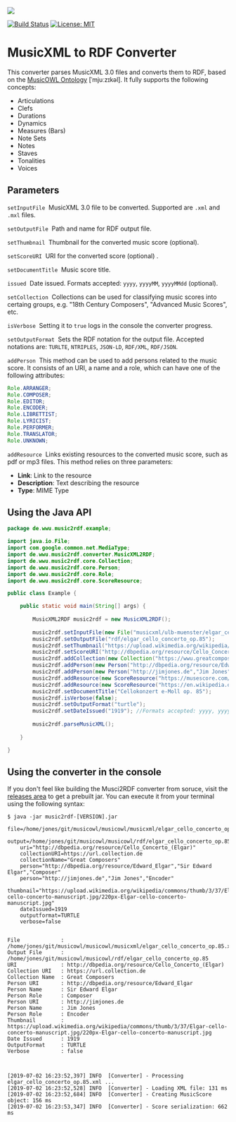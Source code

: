 [![](https://www.uni-muenster.de/imperia/md/images/allgemein/farbunabhaengig/wwu.svg)](https://www.uni-muenster.de/de/)

[![Build Status](https://travis-ci.com/jimjonesbr/musicowl.svg?branch=master)](https://travis-ci.com/jimjonesbr/musicowl)
[![License: MIT](https://img.shields.io/badge/License-MIT-blue.svg)](https://opensource.org/licenses/MIT)

# MusicXML to RDF Converter

This converter parses MusicXML 3.0 files and converts them to RDF, based on the [MusicOWL Ontology](http://linkeddata.uni-muenster.de/ontology/musicscore/mso.owl) [ˈmjuːzɪkəl]. It fully supports the following concepts:
 
 * Articulations
 * Clefs
 * Durations
 * Dynamics
 * Measures (Bars)
 * Note Sets
 * Notes
 * Staves
 * Tonalities 
 * Voices

## Parameters

`setInputFile`&nbsp;   MusicXML 3.0 file to be converted. Supported are `.xml` and `.mxl` files.

`setOutputFile`&nbsp;   Path and name for RDF output file.

`setThumbnail`&nbsp;   Thumbnail for the converted music score (optional).

`setScoreURI`&nbsp;   URI for the converted score (optional) .

`setDocumentTitle`&nbsp;   Music score title.

`issued`&nbsp;   Date issued. Formats accepted: `yyyy`, `yyyyMM`, `yyyyMMdd` (optional).

`setCollection`&nbsp;   Collections can be used for classifying music scores into certaing groups, e.g. "18th Century Composers", "Advanced Music Scores", etc.

`isVerbose`&nbsp;   Setting it to `true` logs in the console the converter progress.

`setOutputFormat`&nbsp;   Sets the RDF notation for the output file. Accepted notations are: `TURLTE`, `NTRIPLES`, `JSON-LD`, `RDF/XML`, `RDF/JSON`.

`addPerson`&nbsp;   This method can be used to add persons related to the music score. It consists of an URI, a name and a role, which can have one of the following attributes:

```java
Role.ARRANGER;
Role.COMPOSER;
Role.EDITOR;
Role.ENCODER;
Role.LIBRETTIST;
Role.LYRICIST;
Role.PERFORMER;
Role.TRANSLATOR;
Role.UNKNOWN;
```

`addResource`&nbsp;   Links existing resources to the converted music score, such as pdf or mp3 files. This method relies on three parameters:

- **Link**: Link to the resource
- **Description**: Text describing the resource
- **Type**: MIME Type

## Using the Java API

```java
package de.wwu.music2rdf.example;

import java.io.File;
import com.google.common.net.MediaType;
import de.wwu.music2rdf.converter.MusicXML2RDF;
import de.wwu.music2rdf.core.Collection;
import de.wwu.music2rdf.core.Person;
import de.wwu.music2rdf.core.Role;
import de.wwu.music2rdf.core.ScoreResource;

public class Example {

	public static void main(String[] args) {
				
		MusicXML2RDF music2rdf = new MusicXML2RDF();
			
		music2rdf.setInputFile(new File("musicxml/ulb-muenster/elgar_cello_concerto_op.85.xml"));
		music2rdf.setOutputFile("rdf/elgar_cello_concerto_op.85");
		music2rdf.setThumbnail("https://upload.wikimedia.org/wikipedia/commons/thumb/3/37/Elgar-cello-concerto-manuscript.jpg/220px-Elgar-cello-concerto-manuscript.jpg");
		music2rdf.setScoreURI("http://dbpedia.org/resource/Cello_Concerto_(Elgar)");
		music2rdf.addCollection(new Collection("https://wwu.greatcomposers.de","Great Composers"));
		music2rdf.addPerson(new Person("http://dbpedia.org/resource/Edward_Elgar","Sir Edward William Elgar",Role.COMPOSER));
		music2rdf.addPerson(new Person("http://jimjones.de","Jim Jones",Role.ENCODER));
		music2rdf.addResource(new ScoreResource("https://musescore.com/score/152011/download/pdf", "Print",MediaType.PDF.toString()));
		music2rdf.addResource(new ScoreResource("https://en.wikipedia.org/wiki/Cello_Concerto_(Elgar)", "Wikipedia Article",MediaType.HTML_UTF_8.toString()));
		music2rdf.setDocumentTitle("Cellokonzert e-Moll op. 85");
		music2rdf.isVerbose(false);
		music2rdf.setOutputFormat("turtle");
		music2rdf.setDateIssued("1919"); //Formats accepted: yyyy, yyyyMM, yyyyMMdd.
		
		music2rdf.parseMusicXML();
		
	}

}

```

## Using the converter in the console

If you don't feel like building the Musci2RDF converter from soruce, visit the [releases area](https://github.com/jimjonesbr/musicowl/releases) to get a prebuilt jar. You can execute it from your terminal using the following syntax:

```shell
$ java -jar music2rdf-[VERSION].jar 
	file=/home/jones/git/musicowl/musicowl/musicxml/elgar_cello_concerto_op.85.xml 
	output=/home/jones/git/musicowl/musicowl/rdf/elgar_cello_concerto_op.85 
	uri="http://dbpedia.org/resource/Cello_Concerto_(Elgar)" 
	collectionURI=https://url.collection.de 
	collectionName="Great Composers" 
	person="http://dbpedia.org/resource/Edward_Elgar","Sir Edward Elgar","Composer" 
	person="http://jimjones.de","Jim Jones","Encoder" 
	thumbnail="https://upload.wikimedia.org/wikipedia/commons/thumb/3/37/Elgar-cello-concerto-manuscript.jpg/220px-Elgar-cello-concerto-manuscript.jpg" 
	dateIssued=1919 
	outputformat=TURTLE 
	verbose=false


File 	         : /home/jones/git/musicowl/musicowl/musicxml/elgar_cello_concerto_op.85.xml
Output File      : /home/jones/git/musicowl/musicowl/rdf/elgar_cello_concerto_op.85
URI 	         : http://dbpedia.org/resource/Cello_Concerto_(Elgar)
Collection URI   : https://url.collection.de
Collection Name  : Great Composers
Person URI       : http://dbpedia.org/resource/Edward_Elgar
Person Name      : Sir Edward Elgar
Person Role      : Composer
Person URI       : http://jimjones.de
Person Name      : Jim Jones
Person Role      : Encoder
Thumbnail        : https://upload.wikimedia.org/wikipedia/commons/thumb/3/37/Elgar-cello-concerto-manuscript.jpg/220px-Elgar-cello-concerto-manuscript.jpg
Date Issued      : 1919
OutputFormat     : TURTLE
Verbose      	 : false



[2019-07-02 16:23:52,397] INFO  [Converter] - Processing elgar_cello_concerto_op.85.xml ...
[2019-07-02 16:23:52,528] INFO  [Converter] - Loading XML file: 131 ms
[2019-07-02 16:23:52,684] INFO  [Converter] - Creating MusicScore object: 156 ms
[2019-07-02 16:23:53,347] INFO  [Converter] - Score serialization: 662 ms

```
